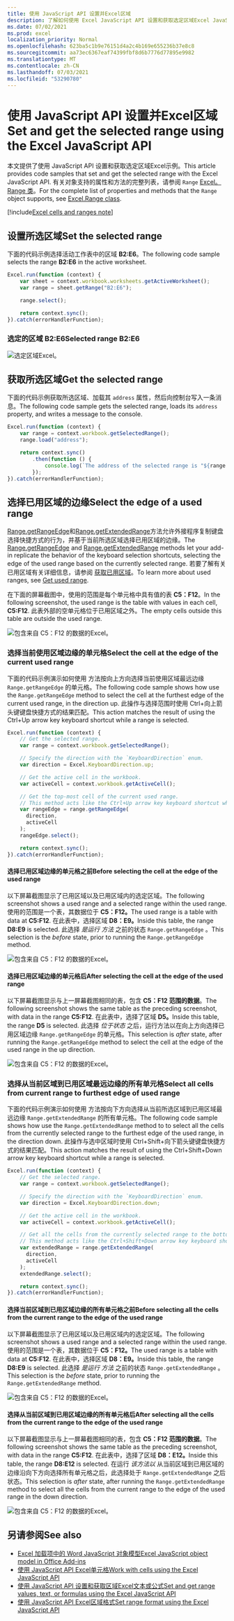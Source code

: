 ```yaml
---
title: 使用 JavaScript API 设置并Excel区域
description: 了解如何使用 Excel JavaScript API 设置和获取选定区域Excel JavaScript API。
ms.date: 07/02/2021
ms.prod: excel
localization_priority: Normal
ms.openlocfilehash: 623ba5c1b9e76151d4a2c4b169e655236b37e8c8
ms.sourcegitcommit: aa73ec6367eaf74399fbf8d6b7776d77895e9982
ms.translationtype: MT
ms.contentlocale: zh-CN
ms.lasthandoff: 07/03/2021
ms.locfileid: "53290780"
---
```

# <a name="set-and-get-the-selected-range-using-the-excel-javascript-api"></a><span data-ttu-id="ba8ec-103">使用 JavaScript API 设置并Excel区域</span><span class="sxs-lookup"><span data-stu-id="ba8ec-103">Set and get the selected range using the Excel JavaScript API</span></span>

<span data-ttu-id="ba8ec-104">本文提供了使用 JavaScript API 设置和获取选定区域Excel示例。</span><span class="sxs-lookup"><span data-stu-id="ba8ec-104">This article provides code samples that set and get the selected range with the Excel JavaScript API.</span></span> <span data-ttu-id="ba8ec-105">有关对象支持的属性和方法的完整列表，请参阅 `Range` [Excel。Range 类](/javascript/api/excel/excel.range)。</span><span class="sxs-lookup"><span data-stu-id="ba8ec-105">For the complete list of properties and methods that the `Range` object supports, see [Excel.Range class](/javascript/api/excel/excel.range).</span></span>

[!include[Excel cells and ranges note](../includes/note-excel-cells-and-ranges.md)]

## <a name="set-the-selected-range"></a><span data-ttu-id="ba8ec-106">设置所选区域</span><span class="sxs-lookup"><span data-stu-id="ba8ec-106">Set the selected range</span></span>

<span data-ttu-id="ba8ec-107">下面的代码示例选择活动工作表中的区域 **B2:E6**。</span><span class="sxs-lookup"><span data-stu-id="ba8ec-107">The following code sample selects the range **B2:E6** in the active worksheet.</span></span>

```js
Excel.run(function (context) {
    var sheet = context.workbook.worksheets.getActiveWorksheet();
    var range = sheet.getRange("B2:E6");

    range.select();

    return context.sync();
}).catch(errorHandlerFunction);
```

### <a name="selected-range-b2e6"></a><span data-ttu-id="ba8ec-108">选定的区域 B2:E6</span><span class="sxs-lookup"><span data-stu-id="ba8ec-108">Selected range B2:E6</span></span>

![选定区域Excel。](../images/excel-ranges-set-selection.png)

## <a name="get-the-selected-range"></a><span data-ttu-id="ba8ec-110">获取所选区域</span><span class="sxs-lookup"><span data-stu-id="ba8ec-110">Get the selected range</span></span>

<span data-ttu-id="ba8ec-111">下面的代码示例获取所选区域、加载其 `address` 属性，然后向控制台写入一条消息。</span><span class="sxs-lookup"><span data-stu-id="ba8ec-111">The following code sample gets the selected range, loads its `address` property, and writes a message to the console.</span></span>

```js
Excel.run(function (context) {
    var range = context.workbook.getSelectedRange();
    range.load("address");

    return context.sync()
        .then(function () {
            console.log(`The address of the selected range is "${range.address}"`);
        });
}).catch(errorHandlerFunction);
```

## <a name="select-the-edge-of-a-used-range"></a><span data-ttu-id="ba8ec-112">选择已用区域的边缘</span><span class="sxs-lookup"><span data-stu-id="ba8ec-112">Select the edge of a used range</span></span>

<span data-ttu-id="ba8ec-113">[Range.getRangeEdge](/javascript/api/excel/excel.range#getRangeEdge_direction__activeCell_)和[Range.getExtendedRange](/javascript/api/excel/excel.range#getExtendedRange_directionString__activeCell_)方法允许外接程序复制键盘选择快捷方式的行为，并基于当前所选区域选择已用区域的边缘。</span><span class="sxs-lookup"><span data-stu-id="ba8ec-113">The [Range.getRangeEdge](/javascript/api/excel/excel.range#getRangeEdge_direction__activeCell_) and [Range.getExtendedRange](/javascript/api/excel/excel.range#getExtendedRange_directionString__activeCell_) methods let your add-in replicate the behavior of the keyboard selection shortcuts, selecting the edge of the used range based on the currently selected range.</span></span> <span data-ttu-id="ba8ec-114">若要了解有关已用区域有关详细信息，请参阅 [获取已用区域](excel-add-ins-ranges-get.md#get-used-range)。</span><span class="sxs-lookup"><span data-stu-id="ba8ec-114">To learn more about used ranges, see [Get used range](excel-add-ins-ranges-get.md#get-used-range).</span></span>

<span data-ttu-id="ba8ec-115">在下面的屏幕截图中，使用的范围是每个单元格中具有值的表 **C5：F12**。</span><span class="sxs-lookup"><span data-stu-id="ba8ec-115">In the following screenshot, the used range is the table with values in each cell, **C5:F12**.</span></span> <span data-ttu-id="ba8ec-116">此表外部的空单元格位于已用区域之外。</span><span class="sxs-lookup"><span data-stu-id="ba8ec-116">The empty cells outside this table are outside the used range.</span></span>

![包含来自 C5：F12 的数据的Excel。](../images/excel-ranges-used-range.png)

### <a name="select-the-cell-at-the-edge-of-the-current-used-range"></a><span data-ttu-id="ba8ec-118">选择当前使用区域边缘的单元格</span><span class="sxs-lookup"><span data-stu-id="ba8ec-118">Select the cell at the edge of the current used range</span></span>

<span data-ttu-id="ba8ec-119">下面的代码示例演示如何使用 方法按向上方向选择当前使用区域最远边缘 `Range.getRangeEdge` 的单元格。</span><span class="sxs-lookup"><span data-stu-id="ba8ec-119">The following code sample shows how use the `Range.getRangeEdge` method to select the cell at the furthest edge of the current used range, in the direction up.</span></span> <span data-ttu-id="ba8ec-120">此操作与选择范围时使用 Ctrl+向上箭头键键盘快捷方式的结果匹配。</span><span class="sxs-lookup"><span data-stu-id="ba8ec-120">This action matches the result of using the Ctrl+Up arrow key keyboard shortcut while a range is selected.</span></span>

```js
Excel.run(function (context) {
    // Get the selected range.
    var range = context.workbook.getSelectedRange();

    // Specify the direction with the `KeyboardDirection` enum.
    var direction = Excel.KeyboardDirection.up;

    // Get the active cell in the workbook.
    var activeCell = context.workbook.getActiveCell();

    // Get the top-most cell of the current used range.
    // This method acts like the Ctrl+Up arrow key keyboard shortcut while a range is selected.
    var rangeEdge = range.getRangeEdge(
      direction,
      activeCell
    );
    rangeEdge.select();

    return context.sync();
}).catch(errorHandlerFunction);
```

#### <a name="before-selecting-the-cell-at-the-edge-of-the-used-range"></a><span data-ttu-id="ba8ec-121">选择已用区域边缘的单元格之前</span><span class="sxs-lookup"><span data-stu-id="ba8ec-121">Before selecting the cell at the edge of the used range</span></span>

<span data-ttu-id="ba8ec-122">以下屏幕截图显示了已用区域以及已用区域内的选定区域。</span><span class="sxs-lookup"><span data-stu-id="ba8ec-122">The following screenshot shows a used range and a selected range within the used range.</span></span> <span data-ttu-id="ba8ec-123">使用的范围是一个表，其数据位于 **C5：F12。**</span><span class="sxs-lookup"><span data-stu-id="ba8ec-123">The used range is a table with data at **C5:F12**.</span></span> <span data-ttu-id="ba8ec-124">在此表中，选择区域 **D8：E9。**</span><span class="sxs-lookup"><span data-stu-id="ba8ec-124">Inside this table, the range **D8:E9** is selected.</span></span> <span data-ttu-id="ba8ec-125">此选择 *是运行 方法* 之前的状态 `Range.getRangeEdge` 。</span><span class="sxs-lookup"><span data-stu-id="ba8ec-125">This selection is the *before* state, prior to running the `Range.getRangeEdge` method.</span></span>

![包含来自 C5：F12 的数据的Excel。](../images/excel-ranges-used-range-d8-e9.png)

#### <a name="after-selecting-the-cell-at-the-edge-of-the-used-range"></a><span data-ttu-id="ba8ec-128">选择已用区域边缘的单元格后</span><span class="sxs-lookup"><span data-stu-id="ba8ec-128">After selecting the cell at the edge of the used range</span></span>

<span data-ttu-id="ba8ec-129">以下屏幕截图显示与上一屏幕截图相同的表，包含 **C5：F12 范围的数据**。</span><span class="sxs-lookup"><span data-stu-id="ba8ec-129">The following screenshot shows the same table as the preceding screenshot, with data in the range **C5:F12**.</span></span> <span data-ttu-id="ba8ec-130">在此表中，选择了区域 **D5。**</span><span class="sxs-lookup"><span data-stu-id="ba8ec-130">Inside this table, the range **D5** is selected.</span></span> <span data-ttu-id="ba8ec-131">此选择 *位于状态* 之后，运行方法以在向上方向选择已用区域边缘 `Range.getRangeEdge` 的单元格。</span><span class="sxs-lookup"><span data-stu-id="ba8ec-131">This selection is *after* state, after running the `Range.getRangeEdge` method to select the cell at the edge of the used range in the up direction.</span></span>

![包含来自 C5：F12 的数据的Excel。](../images/excel-ranges-used-range-d5.png)

### <a name="select-all-cells-from-current-range-to-furthest-edge-of-used-range"></a><span data-ttu-id="ba8ec-134">选择从当前区域到已用区域最远边缘的所有单元格</span><span class="sxs-lookup"><span data-stu-id="ba8ec-134">Select all cells from current range to furthest edge of used range</span></span>

<span data-ttu-id="ba8ec-135">下面的代码示例演示如何使用 方法按向下方向选择从当前所选区域到已用区域最远边缘 `Range.getExtendedRange` 的所有单元格。</span><span class="sxs-lookup"><span data-stu-id="ba8ec-135">The following code sample shows how use the `Range.getExtendedRange` method to to select all the cells from the currently selected range to the furthest edge of the used range, in the direction down.</span></span> <span data-ttu-id="ba8ec-136">此操作与选中区域时使用 Ctrl+Shift+向下箭头键键盘快捷方式的结果匹配。</span><span class="sxs-lookup"><span data-stu-id="ba8ec-136">This action matches the result of using the Ctrl+Shift+Down arrow key keyboard shortcut while a range is selected.</span></span>

```js
Excel.run(function (context) {
    // Get the selected range.
    var range = context.workbook.getSelectedRange();

    // Specify the direction with the `KeyboardDirection` enum.
    var direction = Excel.KeyboardDirection.down;

    // Get the active cell in the workbook.
    var activeCell = context.workbook.getActiveCell();

    // Get all the cells from the currently selected range to the bottom-most edge of the used range.
    // This method acts like the Ctrl+Shift+Down arrow key keyboard shortcut while a range is selected.
    var extendedRange = range.getExtendedRange(
      direction,
      activeCell
    );
    extendedRange.select();

    return context.sync();
}).catch(errorHandlerFunction);
```

#### <a name="before-selecting-all-the-cells-from-the-current-range-to-the-edge-of-the-used-range"></a><span data-ttu-id="ba8ec-137">选择当前区域到已用区域边缘的所有单元格之前</span><span class="sxs-lookup"><span data-stu-id="ba8ec-137">Before selecting all the cells from the current range to the edge of the used range</span></span>

<span data-ttu-id="ba8ec-138">以下屏幕截图显示了已用区域以及已用区域内的选定区域。</span><span class="sxs-lookup"><span data-stu-id="ba8ec-138">The following screenshot shows a used range and a selected range within the used range.</span></span> <span data-ttu-id="ba8ec-139">使用的范围是一个表，其数据位于 **C5：F12。**</span><span class="sxs-lookup"><span data-stu-id="ba8ec-139">The used range is a table with data at **C5:F12**.</span></span> <span data-ttu-id="ba8ec-140">在此表中，选择区域 **D8：E9。**</span><span class="sxs-lookup"><span data-stu-id="ba8ec-140">Inside this table, the range **D8:E9** is selected.</span></span> <span data-ttu-id="ba8ec-141">此选择 *是运行 方法* 之前的状态 `Range.getExtendedRange` 。</span><span class="sxs-lookup"><span data-stu-id="ba8ec-141">This selection is the *before* state, prior to running the `Range.getExtendedRange` method.</span></span>

![包含来自 C5：F12 的数据的Excel。](../images/excel-ranges-used-range-d8-e9.png)

#### <a name="after-selecting-all-the-cells-from-the-current-range-to-the-edge-of-the-used-range"></a><span data-ttu-id="ba8ec-144">选择从当前区域到已用区域边缘的所有单元格后</span><span class="sxs-lookup"><span data-stu-id="ba8ec-144">After selecting all the cells from the current range to the edge of the used range</span></span>

<span data-ttu-id="ba8ec-145">以下屏幕截图显示与上一屏幕截图相同的表，包含 **C5：F12 范围的数据**。</span><span class="sxs-lookup"><span data-stu-id="ba8ec-145">The following screenshot shows the same table as the preceding screenshot, with data in the range **C5:F12**.</span></span> <span data-ttu-id="ba8ec-146">在此表中，选择了区域 **D8：E12。**</span><span class="sxs-lookup"><span data-stu-id="ba8ec-146">Inside this table, the range **D8:E12** is selected.</span></span> <span data-ttu-id="ba8ec-147">在运行 *该方法以* 从当前区域到已用区域的边缘沿向下方向选择所有单元格之后，此选择处于 `Range.getExtendedRange` 之后状态。</span><span class="sxs-lookup"><span data-stu-id="ba8ec-147">This selection is *after* state, after running the `Range.getExtendedRange` method to select all the cells from the current range to the edge of the used range in the down direction.</span></span>

![包含来自 C5：F12 的数据的Excel。](../images/excel-ranges-used-range-d8-e12.png)

## <a name="see-also"></a><span data-ttu-id="ba8ec-150">另请参阅</span><span class="sxs-lookup"><span data-stu-id="ba8ec-150">See also</span></span>

- [<span data-ttu-id="ba8ec-151">Excel 加载项中的 Word JavaScript 对象模型</span><span class="sxs-lookup"><span data-stu-id="ba8ec-151">Excel JavaScript object model in Office Add-ins</span></span>](excel-add-ins-core-concepts.md)
- [<span data-ttu-id="ba8ec-152">使用 JavaScript API Excel单元格</span><span class="sxs-lookup"><span data-stu-id="ba8ec-152">Work with cells using the Excel JavaScript API</span></span>](excel-add-ins-cells.md)
- [<span data-ttu-id="ba8ec-153">使用 JavaScript API 设置和获取区域Excel文本或公式</span><span class="sxs-lookup"><span data-stu-id="ba8ec-153">Set and get range values, text, or formulas using the Excel JavaScript API</span></span>](excel-add-ins-ranges-set-get-values.md)
- [<span data-ttu-id="ba8ec-154">使用 JavaScript API Excel区域格式</span><span class="sxs-lookup"><span data-stu-id="ba8ec-154">Set range format using the Excel JavaScript API</span></span>](excel-add-ins-ranges-set-format.md)
